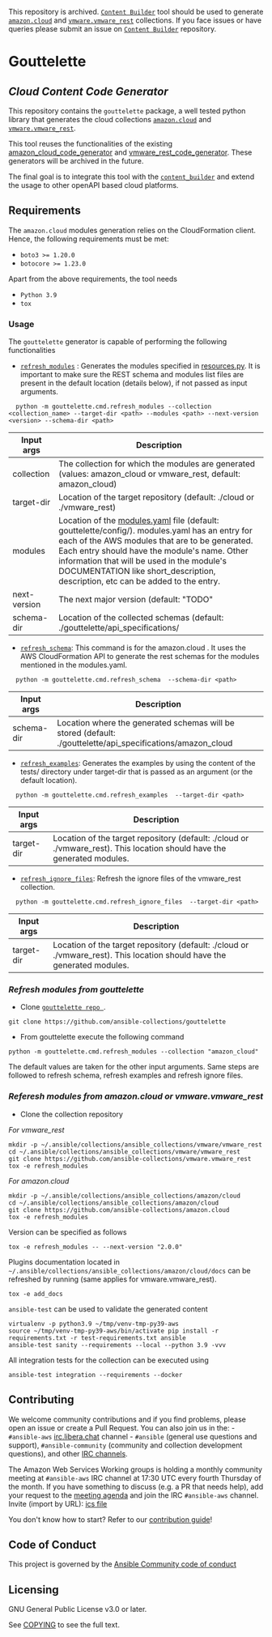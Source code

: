 This repository is archived. [``Content Builder``](https://github.com/ansible-community/ansible.content_builder) tool should be used to generate
[``amazon.cloud``](https://github.com/ansible-collections/amazon.cloud) and [``vmware.vmware_rest``](https://github.com/ansible-collections/vmware.vmware_rest) collections. If you face issues or have queries please submit an issue on [``Content Builder``](https://github.com/ansible-community/ansible.content_builder) repository.

# Gouttelette
## _Cloud Content Code Generator_





This repository contains the `gouttelette` package, a well tested python library that generates the cloud collections [``amazon.cloud``](https://github.com/ansible-collections/amazon.cloud) and [``vmware.vmware_rest``](https://github.com/ansible-collections/vmware.vmware_rest).

This tool reuses the functionalities of the existing [amazon_cloud_code_generator](https://github.com/ansible-collections/amazon_cloud_code_generator) and [vmware_rest_code_generator](https://github.com/ansible-collections/vmware_rest_code_generator). These generators will be archived in the future.

The final goal is to integrate this tool with the [``content_builder``](https://github.com/ansible-community/ansible.content_builder)
and extend the usage to other openAPI based cloud platforms.

## Requirements

The `amazon.cloud` modules generation relies on the CloudFormation client. Hence, the following requirements must be met:
- `boto3 >= 1.20.0`
- `botocore >= 1.23.0`

Apart from the above requirements, the tool needs

- `Python 3.9`
- `tox`

### Usage

The ``gouttelette`` generator is capable of performing the following functionalities

- [`refresh_modules`](https://github.com/ansible-collections/gouttelette/blob/main/gouttelette/cmd/refresh_modules.py) : Generates the modules specified in [resources.py](https://github.com/ansible-collections/gouttelette/blob/main/gouttelette/cmd/resources.py). It is important to make sure the REST schema and modules list files are present in the default location (details below), if not passed as input arguments.
```
  python -m gouttelette.cmd.refresh_modules --collection <collection_name> --target-dir <path> --modules <path> --next-version <version> --schema-dir <path>
```

| Input args | Description  |
| ------ | ------ |
| collection | The collection for which the modules are generated (values: amazon_cloud or vmware_rest, default: amazon_cloud) |
| target-dir | Location of the target repository (default: ./cloud or ./vmware_rest) |
| modules | Location of the [modules.yaml](https://github.com/ansible-collections/gouttelette/blob/main/gouttelette/config/amazon_cloud/modules.yaml) file (default: gouttelette/config/<collection>). modules.yaml has an entry for each of the AWS modules that are to be generated. Each entry should have the module's name. Other information that will be used in the module's DOCUMENTATION like short_description, description, etc can be added to the entry.|
| next-version | The next major version (default: "TODO" |
| schema-dir | Location of the collected schemas (default: ./gouttelette/api_specifications/<collection> |

- [`refresh_schema`](https://github.com/ansible-collections/gouttelette/blob/main/gouttelette/cmd/refresh_schema.py): This command is for the amazon.cloud . It uses the AWS CloudFormation API to generate the rest schemas for the modules mentioned in the modules.yaml.
```
  python -m gouttelette.cmd.refresh_schema  --schema-dir <path>
```
| Input args | Description  |
| ------ | ------ |
| schema-dir | Location where the generated schemas will be stored (default: ./gouttelette/api_specifications/amazon_cloud |

- [`refresh_examples`](https://github.com/ansible-collections/gouttelette/blob/main/gouttelette/cmd/refresh_examples.py): Generates the examples by using the content of the tests/ directory under target-dir that is passed as an argument (or the default location).
```
  python -m gouttelette.cmd.refresh_examples  --target-dir <path>
```
| Input args | Description  |
| ------ | ------ |
| target-dir | Location of the target repository (default: ./cloud or ./vmware_rest). This location should have the generated modules. |

- [`refresh_ignore_files`](https://github.com/ansible-collections/gouttelette/blob/main/gouttelette/cmd/refresh_ignore_files.py): Refresh the ignore files of the vmware_rest collection.
```
  python -m gouttelette.cmd.refresh_ignore_files  --target-dir <path>
```
| Input args | Description  |
| ------ | ------ |
| target-dir | Location of the target repository (default: ./cloud or ./vmware_rest). This location should have the generated modules. |

### _Refresh modules from gouttelette_

- Clone [``gouttelette repo ``](https://github.com/ansible-collections/gouttelette/blob/main/gouttelette).

```
git clone https://github.com/ansible-collections/gouttelette
```

- From gouttelette execute the following command

```
python -m gouttelette.cmd.refresh_modules --collection "amazon_cloud"
```

The default values are taken for the other input arguments.
Same steps are followed to refresh schema, refresh examples and refresh ignore files.

### _Referesh modules from amazon.cloud or vmware.vmware_rest_

- Clone the collection repository

_For vmware_rest_

```
mkdir -p ~/.ansible/collections/ansible_collections/vmware/vmware_rest
cd ~/.ansible/collections/ansible_collections/vmware/vmware_rest
git clone https://github.com/ansible-collections/vmware.vmware_rest
tox -e refresh_modules
```

_For amazon.cloud_
```
mkdir -p ~/.ansible/collections/ansible_collections/amazon/cloud
cd ~/.ansible/collections/ansible_collections/amazon/cloud
git clone https://github.com/ansible-collections/amazon.cloud
tox -e refresh_modules
```

Version can be specified as follows

```
tox -e refresh_modules -- --next-version "2.0.0"
```

Plugins documentation located in `~/.ansible/collections/ansible_collections/amazon/cloud/docs` can be refreshed by running (same applies for vmware.vmware_rest).

```tox -e add_docs```

`ansible-test` can be used to validate the generated content

```
virtualenv -p python3.9 ~/tmp/venv-tmp-py39-aws
source ~/tmp/venv-tmp-py39-aws/bin/activate pip install -r requirements.txt -r test-requirements.txt ansible
ansible-test sanity --requirements --local --python 3.9 -vvv
```

All integration tests for the collection can be executed using

```
ansible-test integration --requirements --docker

```

## Contributing

We welcome community contributions and if you find problems, please open an issue or create a Pull Request. You can also join us in the:
    - `#ansible-aws` [irc.libera.chat](https://libera.chat/) channel
    - `#ansible` (general use questions and support), `#ansible-community` (community and collection development questions), and other [IRC channels](https://docs.ansible.com/ansible/devel/community/communication.html#irc-channels).

The Amazon Web Services Working groups is holding a monthly community meeting at `#ansible-aws` IRC channel at 17:30 UTC every fourth Thursday of the month. If you have something to discuss (e.g. a PR that needs help), add your request to the [meeting agenda](https://github.com/ansible/community/issues/654) and join the IRC `#ansible-aws` channel. Invite (import by URL): [ics file](https://raw.githubusercontent.com/ansible/community/main/meetings/ical/aws.ics)

You don't know how to start? Refer to our [contribution guide](CONTRIBUTING.md)!

## Code of Conduct

This project is governed by the [Ansible Community code of conduct](https://docs.ansible.com/ansible/latest/community/code_of_conduct.html)

## Licensing

GNU General Public License v3.0 or later.

See [COPYING](https://www.gnu.org/licenses/gpl-3.0.txt) to see the full text.
